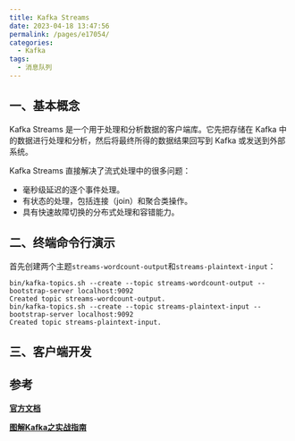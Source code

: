 ```yaml
---
title: Kafka Streams
date: 2023-04-18 13:47:56
permalink: /pages/e17054/
categories:
  - Kafka
tags:
  - 消息队列
---
```



## 一、基本概念

Kafka Streams 是一个用于处理和分析数据的客户端库。它先把存储在 Kafka 中的数据进行处理和分析，然后将最终所得的数据结果回写到 Kafka 或发送到外部系统。

Kafka Streams 直接解决了流式处理中的很多问题：

- 毫秒级延迟的逐个事件处理。
- 有状态的处理，包括连接（join）和聚合类操作。
- 具有快速故障切换的分布式处理和容错能力。

## 二、终端命令行演示

首先创建两个主题`streams-wordcount-output`和`streams-plaintext-input`：

```shell
bin/kafka-topics.sh --create --topic streams-wordcount-output --bootstrap-server localhost:9092
Created topic streams-wordcount-output.
bin/kafka-topics.sh --create --topic streams-plaintext-input --bootstrap-server localhost:9092
Created topic streams-plaintext-input.
```

## 三、客户端开发



## **参考**

**[官方文档](https://kafka.apache.org/documentation/)**

**[图解Kafka之实战指南](https://juejin.cn/book/6844733793220165639?enter_from=search_result&utm_source=search)**


